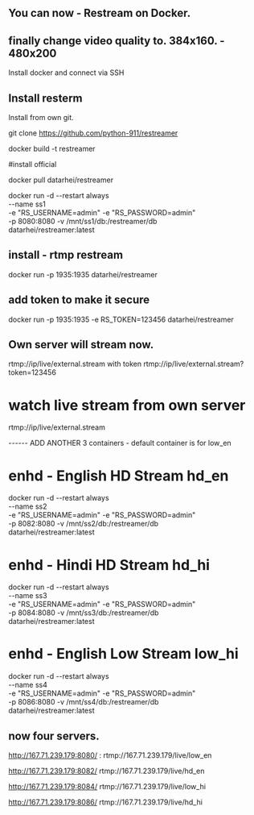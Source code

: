 ## You can now - Restream on Docker.

## finally change video quality to. 384x160. - 480x200

Install docker and connect via SSH

## Install resterm


Install from own git.

git clone https://github.com/python-911/restreamer

docker build -t restreamer


#install official

docker pull datarhei/restreamer

docker run -d --restart always \
     --name ss1 \
     -e "RS_USERNAME=admin" -e "RS_PASSWORD=admin" \
     -p 8080:8080 -v /mnt/ss1/db:/restreamer/db \
     datarhei/restreamer:latest
## install - rtmp restream

docker run  -p 1935:1935  datarhei/restreamer

## add token to make it secure 

docker run -p 1935:1935 -e RS_TOKEN=123456 datarhei/restreamer

## Own server will stream now.

rtmp://ip/live/external.stream
with token
rtmp://ip/live/external.stream?token=123456

# watch live stream from own server
rtmp://ip/live/external.stream

-_-_-_-_-_-_
ADD ANOTHER 3 containers - 
default container is for low_en

# enhd - English HD Stream hd_en
docker run -d --restart always \
     --name ss2 \
     -e "RS_USERNAME=admin" -e "RS_PASSWORD=admin" \
     -p 8082:8080 -v /mnt/ss2/db:/restreamer/db \
     datarhei/restreamer:latest

# enhd - Hindi HD Stream hd_hi
docker run -d --restart always \
     --name ss3 \
     -e "RS_USERNAME=admin" -e "RS_PASSWORD=admin" \
     -p 8084:8080 -v /mnt/ss3/db:/restreamer/db \
     datarhei/restreamer:latest
# enhd - English Low Stream low_hi
docker run -d --restart always \
     --name ss4 \
     -e "RS_USERNAME=admin" -e "RS_PASSWORD=admin" \
     -p 8086:8080 -v /mnt/ss4/db:/restreamer/db \
     datarhei/restreamer:latest

## now four servers.

http://167.71.239.179:8080/ : 
rtmp://167.71.239.179/live/low_en

http://167.71.239.179:8082/
rtmp://167.71.239.179/live/hd_en

http://167.71.239.179:8084/
rtmp://167.71.239.179/live/low_hi

http://167.71.239.179:8086/
rtmp://167.71.239.179/live/hd_hi
